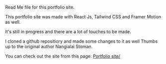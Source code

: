Read Me file for this portfolio site.

This portfolio site was made with React Js, Tailwind CSS and Framer Motion as well.

It's still in progress and there are a lot of touches to be made.

I cloned a github repositiory and made some changes to it as well
Thumbs up to the original author Nangialai Stoman.

You can check out the site from this page:
<a href="https://joseph-portfolio-site.netlify.app/">Portfolio site/</a>
